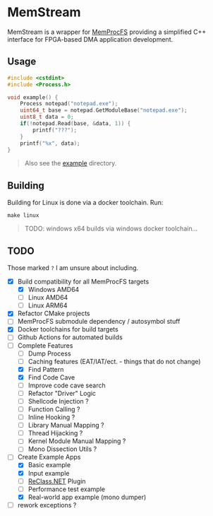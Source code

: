 # MemStream

MemStream is a wrapper for [MemProcFS](https://github.com/ufrisk/MemProcFS) providing a simplified C++ interface for FPGA-based DMA application development.

## Usage

```c++
#include <cstdint>
#include <Process.h>

void example() {
    Process notepad("notepad.exe");
    uint64_t base = notepad.GetModuleBase("notepad.exe");
    uint8_t data = 0;
    if(!notepad.Read(base, &data, 1)) {
        printf("???");
    }
    printf("%x", data);
}
```

> Also see the [example](./example) directory.

## Building

Building for Linux is done via a docker toolchain. Run:

```shell
make linux
```

> TODO: windows x64 builds via windows docker toolchain...

## TODO

Those marked `?` I am unsure about including.

- [x] Build compatibility for all MemProcFS targets
  - [x] Windows AMD64
  - [ ] Linux AMD64
  - [ ] Linux ARM64
- [x] Refactor CMake projects
- [ ] MemProcFS submodule dependency / autosymbol stuff
- [x] Docker toolchains for build targets
- [ ] Github Actions for automated builds
- [ ] Complete Features
  - [ ] Dump Process
  - [ ] Caching features (EAT/IAT/ect. - things that do not change)
  - [x] Find Pattern
  - [x] Find Code Cave
  - [ ] Improve code cave search
  - [ ] Refactor "Driver" Logic
  - [ ] Shellcode Injection ?
  - [ ] Function Calling ?
  - [ ] Inline Hooking ?
  - [ ] Library Manual Mapping ?
  - [ ] Thread Hijacking ?
  - [ ] Kernel Module Manual Mapping ?
  - [ ] Mono Dissection Utils ?
- [ ] Create Example Apps
  - [x] Basic example
  - [x] Input example
  - [ ] [ReClass.NET](https://github.com/ReClassNET/ReClass.NET) Plugin
  - [ ] Performance test example
  - [x] Real-world app example (mono dumper)
- [ ] rework exceptions ?
